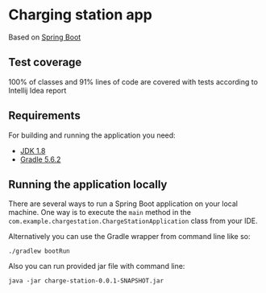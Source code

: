 # Charging station app

Based on [Spring Boot](http://projects.spring.io/spring-boot/)

## Test coverage
100% of classes and 91% lines of code are covered with tests according to Intellij Idea report

## Requirements

For building and running the application you need:

- [JDK 1.8](http://www.oracle.com/technetwork/java/javase/downloads/jdk8-downloads-2133151.html)
- [Gradle 5.6.2](https://gradle.org)

## Running the application locally

There are several ways to run a Spring Boot application on your local machine. One way is to execute the `main` method in the `com.example.chargestation.ChargeStationApplication` class from your IDE.

Alternatively you can use the Gradle wrapper from command line like so:

```shell
./gradlew bootRun
```

Also you can run provided jar file with command line:

```shell
java -jar charge-station-0.0.1-SNAPSHOT.jar
```
